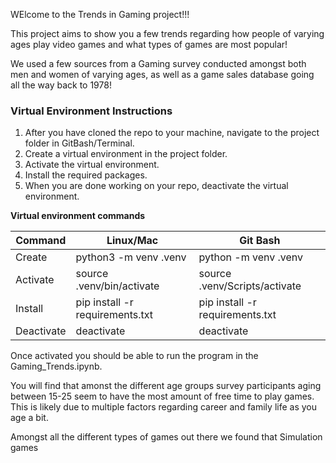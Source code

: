 ﻿WElcome to the Trends in Gaming project!!!

This project aims to show you a few trends regarding how people of varying ages play video games and what types of games are most popular!

We used a few sources from a Gaming survey conducted amongst both men and women of varying ages, as well as a game sales database going all the way back to 1978! 

### Virtual Environment Instructions
1. After you have cloned the repo to your machine, navigate to the project folder in GitBash/Terminal.
2. Create a virtual environment in the project folder.
3. Activate the virtual environment.
4. Install the required packages.
5. When you are done working on your repo, deactivate the virtual environment.

**Virtual environment commands**

| Command | Linux/Mac | Git Bash |
| ----------- | ----------- | ----------- |
| Create | python3 -m venv .venv | python -m venv .venv |
| Activate | source .venv/bin/activate | source .venv/Scripts/activate |
| Install | pip install -r requirements.txt| pip install -r requirements.txt|
| Deactivate | deactivate | deactivate |

Once activated you should be able to run the program in the Gaming_Trends.ipynb.

You will find that amonst the different age groups survey participants aging between 15-25 seem to have the most amount of free time to play games. This is likely due to multiple factors regarding career and family life as you age a bit. 


Amongst all the different types of games out there we found that Simulation games

